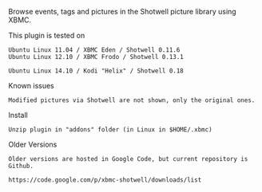 Browse events, tags and pictures in the Shotwell picture library using XBMC.

This plugin is tested on

    Ubuntu Linux 11.04 / XBMC Eden / Shotwell 0.11.6
    Ubuntu Linux 12.10 / XBMC Frodo / Shotwell 0.13.1 

    Ubuntu Linux 14.10 / Kodi "Helix" / Shotwell 0.18

Known issues

    Modified pictures via Shotwell are not shown, only the original ones. 

Install

    Unzip plugin in "addons" folder (in Linux in $HOME/.xbmc) 

Older Versions

    Older versions are hosted in Google Code, but current repository is Github.

    https://code.google.com/p/xbmc-shotwell/downloads/list
